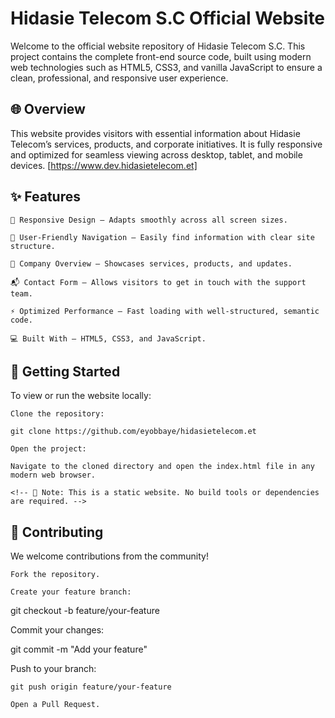 # Hidasie Telecom S.C Official Website

Welcome to the official website repository of Hidasie Telecom S.C. This project contains the complete front-end source code, built using modern web technologies such as HTML5, CSS3, and vanilla JavaScript to ensure a clean, professional, and responsive user experience.

## 🌐 Overview

This website provides visitors with essential information about Hidasie Telecom’s services, products, and corporate initiatives. It is fully responsive and optimized for seamless viewing across desktop, tablet, and mobile devices.
[https://www.dev.hidasietelecom.et]

## ✨ Features

    📱 Responsive Design – Adapts smoothly across all screen sizes.

    🧭 User-Friendly Navigation – Easily find information with clear site structure.

    🏢 Company Overview – Showcases services, products, and updates.

    📬 Contact Form – Allows visitors to get in touch with the support team.

    ⚡ Optimized Performance – Fast loading with well-structured, semantic code.

    💻 Built With – HTML5, CSS3, and JavaScript.

## 🚀 Getting Started

To view or run the website locally:

    Clone the repository:

    git clone https://github.com/eyobbaye/hidasietelecom.et

    Open the project:

    Navigate to the cloned directory and open the index.html file in any modern web browser.

    <!-- 📌 Note: This is a static website. No build tools or dependencies are required. -->

## 🤝 Contributing

We welcome contributions from the community!

    Fork the repository.

    Create your feature branch:

git checkout -b feature/your-feature

Commit your changes:

git commit -m "Add your feature"

Push to your branch:

    git push origin feature/your-feature

    Open a Pull Request.

<!-- 📄 License

This project is licensed under the MIT License.
📬 Contact

For questions or support, please reach out via email:
📧 contact@hidasietelecom.com -->
